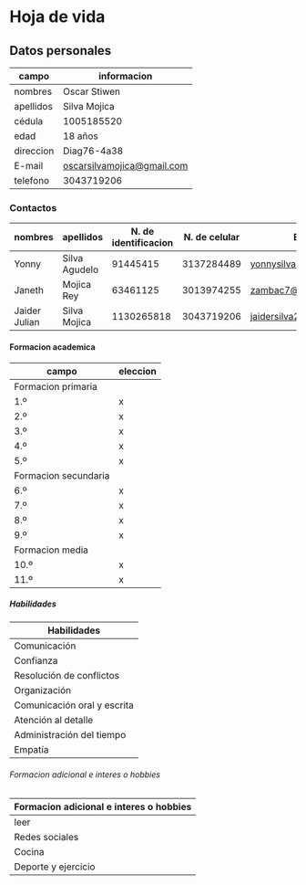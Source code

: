 # Hoja de vida

## Datos personales

| campo | informacion |
| ----- | ----------- |
| nombres | Oscar Stiwen |
| apellidos | Silva Mojica | 
| cédula | 1005185520 | 
| edad | 18 años | 
| direccion | Diag76-4a38 | 
| E-mail | oscarsilvamojica@gmail.com | 
| telefono | 3043719206 |

  ### Contactos 
 
| nombres | apellidos | N. de identificacion | N. de celular | E-mail |
| ------- | --------- | -------------------- | ------------- | ------ |
| Yonny | Silva Agudelo | 91445415 | 3137284489 | yonnysilva260@gmail.com |
| Janeth | Mojica Rey | 63461125 | 3013974255 | zambac7@gmail.com |
| Jaider Julian | Silva Mojica | 1130265818 | 3043719206 | jaidersilva290@gmail.com |

#### Formacion academica

| campo | eleccion | 
| ----- | -------- |
| Formacion primaria | 
| 1.º | x |
| 2.º | x |
| 3.º | x |
| 4.º | x |
| 5.º | x |
| Formacion secundaria |
| 6.º | x |
| 7.º | x |
| 8.º | x |
| 9.º | x |
| Formacion media |
| 10.º | x |
| 11.º | x |

##### Habilidades

| Habilidades | 
| ----------- |
| Comunicación |
| Confianza |
| Resolución de conflictos |
| Organización |
| Comunicación oral y escrita |
| Atención al detalle |
| Administración del tiempo |
| Empatía |

###### Formacion adicional e interes o hobbies

| Formacion adicional e interes o hobbies |
| --------------------------------------- |
| leer |
| Redes sociales |
| Cocina |
| Deporte y ejercicio |

